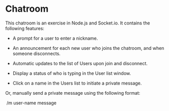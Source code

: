 # Chatroom

This chatroom is an exercise in Node.js and Socket.io. It contains the following features:

- A prompt for a user to enter a nickname.

- An announcement for each new user who joins the chatroom, and when someone disconnects.

- Automatic updates to the list of Users upon join and disconnect.

- Display a status of who is typing in the User list window.

- Click on a name in the Users list to initiate a private message.

Or, manually send a private message using the following format:

  ​         /m user-name message